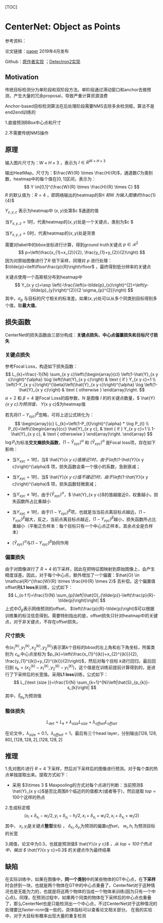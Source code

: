 [TOC]

# CenterNet: Object as Points

参考资料：

论文链接：[paper](https://arxiv.org/abs/1904.07850) 2019年4月发布

Github：[原作者实现](https://github.com/xingyizhou/CenterNet) ；[Detectron2实现](https://github.com/JDAI-CV/centerX)

## Motivation

传统目标检测分为单阶段和双阶段方法。单阶段通过滑动窗口和anchor去做预测，产生大量的冗余proposal，导致严重计算资源浪费

Anchor-based目标检测算法在后处理阶段需要NMS去除多余检测框，算法不是end2end训练的

1.直接预测BBox中心点和尺寸

2.不需要传统NMS操作

## 原理

输入图片尺寸为：$W \times H \times3$ ，表示为 $I \in R^{W \times H \times 3}$

输出HeatMap，尺寸为：$\frac{W}{R} \times \frac{H}{R}$，通道数$C$为类别数，heatmap中的每个值在$[0,1]$区间，表示为：
$$
Y \in[0,1]^{\frac{W}{R} \times \frac{H}{R} \times C}
$$
$R$ 的默认值为：$R=4$ ，即网络输出的heatmap的$H $和$W $为输入图像的$\frac{1}{4}$

$Y_{x, y, c}$ 表示为heatmap中 $(x, y)$处第$c $通道的值

当$Y_{x, y, z}=1$时，代表heatmap的$(x, y)$处是一个关键点，类别为$c $

当$Y_{x, y, z}=0$时，代表heatmap的$(x, y)$处是背景

需要对label中的bbox坐标进行计算，得到ground truth关键点 $p \in \mathcal{R}^{2}$ 
$$
p=\left(\frac{x_{1}+x_{2}}{2}, \frac{y_{1}+y_{2}}{2}\right)
$$
因为对原始图像进行了$R$ 倍下采样，同理对 $p$ 进行处理：$\tilde{p}=\left\lfloor\frac{p}{R}\right\rfloor$ ，最终得到低分辨率的关键点

关键点使用一个高斯核分布到heatmap中
$$
Y_{x y c}=\exp \left(-\frac{\left(x-\tilde{p}_{x}\right)^{2}+\left(y-\tilde{p}_{y}\right)^{2}}{2 \sigma_{p}^{2}}\right)
$$
其中，$\sigma_{p}$ 与目标的尺寸相关的标准差。如果$(x, y)$处可以从多个同类别目标得到多个值，取**最大值**。

## 损失函数

CenterNet的损失函数由三部分构成：**关键点损失、中心点偏置损失和目标尺寸损失**

### 关键点损失

参考Focal Loss，构造如下损失函数：
$$
L_{k}=\frac{-1}{N} \sum_{x y c}\left\{\begin{array}{cl}
\left(1-\hat{Y}_{x y c}\right)^{\alpha} \log \left(\hat{Y}_{x y c}\right) & \text { if } Y_{x y c}=1 \\
\left(1-Y_{x y c}\right)^{\beta}\left(\hat{Y}_{x y c}\right)^{\alpha} \log \left(1-\hat{Y}_{x y c}\right) & \text { otherwise }
\end{array}\right.
$$
$\alpha=2$ 和 $\beta=4$ 是Focal Loss的超参数，$N$ 是图像 $I$ 的的关键点数量，$ \hat{Y}_{x y c}$为预测值，$ Y_{x y c}$为heatmap值

若先将$\left(1-Y_{x y c}\right)^{\beta}$忽略，可将上述公式转化为：
$$
\begin{array}{c}
L_{k}=\left(1-P_{t}\right)^{\alpha} * \log P_{t} \\
P_{t}=\left\{\begin{array}{cc}
\hat{Y}_{x y c}, & \text { if } Y_{x y c}=1 \\
1-\hat{Y}_{x y c}, & \text { otherswise }
\end{array}\right.
\end{array}
$$
$\log P_{t}$为标准**交叉熵损失函数**，$\left(1-\hat{Y}_{x y c}\right)^{\alpha}$ 和 $\left(\hat{Y}_{x y c}\right)^{\alpha}$ 是Focal loss项，存在如下影响：

- 当$Y_{x y c}=1$时，当$ \hat{Y}_{x y c}$值接近1时，由于$\left(1-\hat{Y}_{x y c}\right)^{\alpha}$ 项，损失函数会乘一个很小的系数，急剧衰减；

- 当$Y_{x y c}=1$时，当$ \hat{Y}_{x y c}$值不接近1时，由于$\left(1-\hat{Y}_{x y c}\right)^{\alpha}$ 项，损失函数轻微衰减；
- 当$Y_{x y c} \neq 1$时，由于$\left(\hat{Y}_{x y c}\right)^{\alpha}$，$ \hat{Y}_{x y c}$的值越接近0，权重越小，损失函数所占比重越小
- 当$Y_{x y c} \neq 1$时，由于$\left(1-Y_{x y c}\right)^{\beta}$项，也就是当当前点离目标点越远，$\left(1-Y_{x y c}\right)^{\beta}$越大，反之，当前点离目标点越近，$\left(1-Y_{x y c}\right)^{\beta}$越小，损失函数所占比重越小（平衡正负样本：每个目标只有一个中心点正样本，其余点全是负样本）
- $\left(\hat{Y}_{x y c}\right)^{\alpha}$与$\left(1-Y_{x y c}\right)^{\beta}$协同作用

### 偏置损失

由于对图像进行了 $R=4$ 的下采样，因此在把特征图映射到原始图像上，会产生精度误差。因此，对于每个中心点，额外增加了一个偏置：$\hat{O} \in \mathcal{R}^{\frac{W}{R} \times \frac{H}{R} \times 2}$ 去补偿。这个偏置值offset用**L1 loss**来训练，公式如下：
$$
L_{o f f}=\frac{1}{N} \sum_{p}\left|\hat{O}_{\tilde{p}}-\left(\frac{p}{R}-\tilde{p}\right)\right|
$$
上式中$\hat{O}_{\tilde{p}}$表示网络预测的offset， $\left(\frac{p}{R}-\tilde{p}\right)$可以根据训练集的标注信息得到。需要特别指出的是，offset损失只针对heatmap中的关键点，对于非关键点，不存在offset损失。

### 尺寸损失

令$\left(x_{1}^{(k)}, y_{1}^{(k)}, x_{2}^{(k)}, y_{2}^{(k)}\right)$表示第$k$个目标的bbox的左上角和右下角坐标，所属类别为 $c_{k}$,中心点坐标为 $p_{k}=\left(\frac{x_{1}^{(k)}+x_{2}^{(k)}}{2}, \frac{y_{1}^{(k)}+y_{2}^{(k)}}{2}\right)$，然后对每个目标 $k$进行回归，最后回归到 $s_{k}=(x_{2}^{(k)}-x_{1}^{(k)},y_{2}^{(k)}-y_{1}^{(k)})$，这个值是在训练前提前计算得到的，是进行了下采样后的长宽值。采用**L1 loss**训练，公式如下：
$$
L_{\text {size }}=\frac{1}{N} \sum_{k=1}^{N}\left|\hat{S}_{p_{k}}-s_{k}\right|
$$
其中，$\hat{S}_{p_{k}}$为预测值

### 整体损失

$$
L_{det} = L_{k}+\lambda _{size}L_{size}+\lambda _{offset}L_{offset}
$$

在论文中，$\lambda _{size}=0.1$，$\lambda _{offset}=1$，最后有三个head layer，分别输出$[128, 128, 80], [128, 128, 2], [128, 128, 2]$

## 推理

1.先对图片进行 $R=4$ 下采样，然后对下采样后的图像进行预测。对于每个类的热点单独提取出来。提取方式如下：

- 采用 $3\times 3 $ Maxpooling的方式对每个点进行判断：当前预测$ \hat{Y}_{x y c}$是否比周围8个临近的的值都大(或者等于)，然后提取 $top=100$个这样的热点

2.生成标定框
$$
(x_{i}+ \delta_{x_{i}}-w_i/2,y_{i}+ \delta_{y_{i}}-h_i/2,x_{i}+ \delta_{x_{i}}+w_i/2,x_{i}+ \delta_{x_{i}}+w_i/2)
$$
其中， $x_i,y_i$是关键点**整型**坐标 ， $\delta_{x_i},\delta_{y_i}$为预测的偏置$offset$， $w_i,h_i$ 为预测目标的长宽

3.阈值，论文中为$0.3$，也就是预测值$ \hat{Y}_{x y c}$ ，从 $top=100$个热点中，输出 $ \hat{Y}_{x y c}>0.3$ 的关键点作为最终结果

## 缺陷

在实际训练中，如果在图像中，**同一个类别**中的某些物体的GT中心点，在**下采样**时会挤到一块，也就是两个物体在GT中的中心点重叠了，CenterNet对于这种情况也是无能为力的，也就是将这两个物体的当成一个物体来训练(因为只有一个中心点)。同理，在预测过程中，如果两个同类的物体在下采样后的中心点也重叠了，那么CenterNet也是只能检测出一个中心点，不过CenterNet对于这种情况的处理要比faster-rcnn强一些的，具体指标可以查看论文相关部分。
在我的实验中，对于大目标有概率出现大量的重复检测
